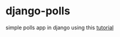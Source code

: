 django-polls
============

simple polls app in django
using this [tutorial](https://docs.djangoproject.com/en/1.5/intro/tutorial01/)